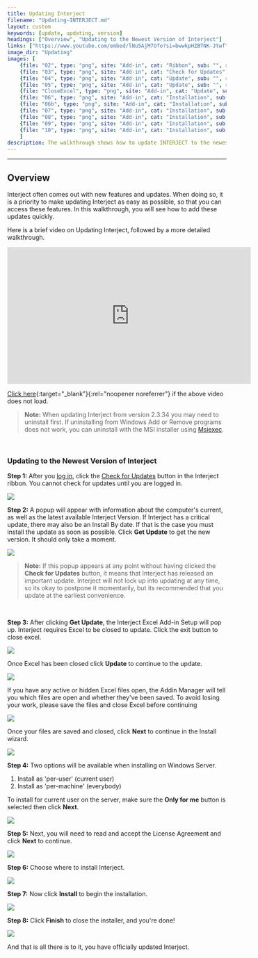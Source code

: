 ```yaml
---
title: Updating Interject
filename: "Updating-INTERJECT.md"
layout: custom
keywords: [update, updating, version]
headings: ["Overview", "Updating to the Newest Version of Interject"]
links: ["https://www.youtube.com/embed/lNu5AjM7Ofo?si=bwwkpHZBTNK-Jtwf", "https://www.youtube.com/watch?v=lNu5AjM7Ofo", "https://learn.microsoft.com/en-us/windows/win32/msi/command-line-options", "/wAbout/Logging-In.html", "/wGetStarted/INTERJECT-Ribbon-Menu-Items.html#check-for-updates"]
image_dir: "Updating"
images: [
	{file: "02", type: "png", site: "Add-in", cat: "Ribbon", sub: "", report: "", ribbon: "Simple", config: ""}, 
	{file: "03", type: "png", site: "Add-in", cat: "Check for Updates", sub: "", report: "", ribbon: "Simple", config: ""}, 
	{file: "04", type: "png", site: "Add-in", cat: "Update", sub: "", report: "", ribbon: "Simple", config: ""}, 
	{file: "05", type: "png", site: "Add-in", cat: "Update", sub: "", report: "", ribbon: "", config: ""}, 
	{file: "CloseExcel", type: "png", site: "Add-in", cat: "Update", sub: "", report: "", ribbon: "", config: ""}, 
	{file: "06", type: "png", site: "Add-in", cat: "Installation", sub: "Setup Wizard", report: "", ribbon: "", config: ""}, 
	{file: "06b", type: "png", site: "Add-in", cat: "Installation", sub: "Installation Type", report: "", ribbon: "", config: ""}, 
	{file: "07", type: "png", site: "Add-in", cat: "Installation", sub: "End-User License Agreement", report: "", ribbon: "", config: ""}, 
	{file: "08", type: "png", site: "Add-in", cat: "Installation", sub: "Select Installation Folder", report: "", ribbon: "", config: ""}, 
	{file: "09", type: "png", site: "Add-in", cat: "Installation", sub: "Ready to Install", report: "", ribbon: "", config: ""}, 
	{file: "10", type: "png", site: "Add-in", cat: "Installation", sub: "Completed Install", report: "", ribbon: "", config: ""}
	]
description: The walkthrough shows how to update INTERJECT to the newest version
---
```

* * *

## Overview

Interject often comes out with new features and updates. When doing so, it is a priority to make updating Interject as easy as possible, so that you can access these features. In this walkthrough, you will see how to add these updates quickly.

Here is a brief video on Updating Interject, followed by a more detailed walkthrough.

<iframe width="560" height="315" src="https://www.youtube.com/embed/lNu5AjM7Ofo?si=bwwkpHZBTNK-Jtwf" title="YouTube video player" frameborder="0" allow="accelerometer; autoplay; clipboard-write; encrypted-media; gyroscope; picture-in-picture; web-share" allowfullscreen></iframe>

[Click here](https://www.youtube.com/watch?v=lNu5AjM7Ofo){:target="_blank"}{:rel="noopener noreferrer"} if the above video does not load.

<blockquote class=highlight_note>
<b>Note:</b> When updating Interject from version 2.3.34 you may need to uninstall first. If uninstalling from Windows Add or Remove programs does not work, you can uninstall with the MSI installer using <a href="https://learn.microsoft.com/en-us/windows/win32/msi/command-line-options" target="_blank" rel="noopener noreferrer">Msiexec</a>.
</blockquote>
<br>

### Updating to the Newest Version of Interject

**Step 1:** After you [log in](/wAbout/Logging-In.html), click the [Check for Updates](/wGetStarted/INTERJECT-Ribbon-Menu-Items.html#check-for-updates) button in the Interject ribbon. You cannot check for updates until you are logged in.

![](/images/Updating/02.png)
<br>

**Step 2:** A popup will appear with information about the computer's current, as well as the latest available Interject Version. If Interject has a critical update, there may also be an Install By date. If that is the case you must install the update as soon as possible. Click **Get Update** to get the new version. It should only take a moment.

![](/images/Updating/03.png)
<br>

<blockquote class=highlight_note>
<b>Note:</b> If this popup appears at any point without having clicked the <b>Check for Updates</b> button, it means that Interject has released an important update. Interject will not lock up into updating at any time, so its okay to postpone it momentarily, but its recommended that you update at the earliest convenience.
</blockquote>
<br>

**Step 3:** After clicking **Get Update**, the Interject Excel Add-in Setup will pop up. Interject requires Excel to be closed to update. Click the exit button to close excel.

![](/images/Updating/04.png)
<br>

Once Excel has been closed click **Update** to continue to the update.

![](/images/Updating/05.png)
<br>

If you have any active or hidden Excel files open, the Addin Manager will tell you which files are open and whether they've been saved. To avoid losing your work, please save the files and close Excel before continuing

![](/images/Updating/CloseExcel.png)
<br>

Once your files are saved and closed, click **Next** to continue in the Install wizard.

![](/images/Updating/06.png)
<br>

**Step 4:** Two options will be available when installing on Windows Server.

1. Install as 'per-user' (current user)
2. Install as 'per-machine' (everybody)

To install for current user on the server, make sure the **Only for me** button is selected then click **Next**.

![](/images/Updating/06b.png)
<br>

**Step 5:** Next, you will need to read and accept the License Agreement and click **Next** to continue.

 ![](/images/Updating/07.png)
<br>

**Step 6:** Choose where to install Interject.

![](/images/Updating/08.png)
<br>

**Step 7:** Now click **Install** to begin the installation.

![](/images/Updating/09.png)
<br>

**Step 8:** Click **Finish** to close the installer, and you're done!

![](/images/Updating/10.png)
<br>

And that is all there is to it, you have officially updated Interject.
